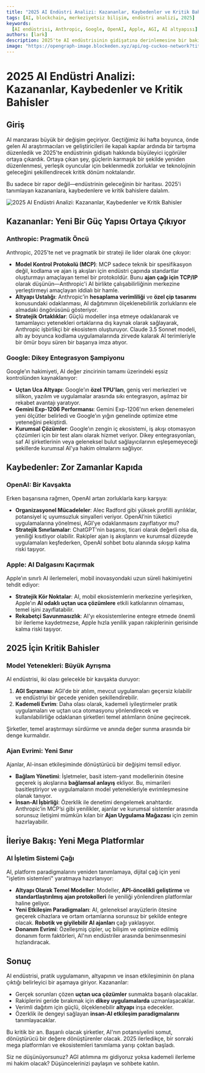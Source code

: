 ```yaml
---
title: "2025 AI Endüstri Analizi: Kazananlar, Kaybedenler ve Kritik Bahisler"
tags: [AI, blockchain, merkeziyetsiz bilişim, endüstri analizi, 2025]
keywords:
  [AI endüstrisi, Anthropic, Google, OpenAI, Apple, AGI, AI altyapısı]
authors: [lark]
description: 2025'te AI endüstrisinin gidişatına derinlemesine bir bakış, ortaya çıkan güç yapıları, yerleşik oyuncular için zorluklar ve teknolojinin geleceğini şekillendiren kritik bahisler.
image: "https://opengraph-image.blockeden.xyz/api/og-cuckoo-network?title=2025%20AI%20End%C3%BCstri%20Analizi:%20Kazananlar,%20Kaybedenler%20ve%20Kritik%20Bahisler"
---
```


# 2025 AI Endüstri Analizi: Kazananlar, Kaybedenler ve Kritik Bahisler

## Giriş

AI manzarası büyük bir değişim geçiriyor. Geçtiğimiz iki hafta boyunca, önde gelen AI araştırmacıları ve geliştiricileri ile kapalı kapılar ardında bir tartışma düzenledik ve 2025'te endüstrinin gidişatı hakkında büyüleyici içgörüler ortaya çıkardık. Ortaya çıkan şey, güçlerin karmaşık bir şekilde yeniden düzenlenmesi, yerleşik oyuncular için beklenmedik zorluklar ve teknolojinin geleceğini şekillendirecek kritik dönüm noktalarıdır.

Bu sadece bir rapor değil—endüstrinin geleceğinin bir haritası. 2025'i tanımlayan kazananlara, kaybedenlere ve kritik bahislere dalalım.

![2025 AI Endüstri Analizi: Kazananlar, Kaybedenler ve Kritik Bahisler](https://opengraph-image.blockeden.xyz/api/og-cuckoo-network?title=2025%20AI%20End%C3%BCstri%20Analizi:%20Kazananlar,%20Kaybedenler%20ve%20Kritik%20Bahisler)

## Kazananlar: Yeni Bir Güç Yapısı Ortaya Çıkıyor

### **Anthropic: Pragmatik Öncü**

Anthropic, 2025'te net ve pragmatik bir strateji ile lider olarak öne çıkıyor:

- **Model Kontrol Protokolü (MCP)**: MCP sadece teknik bir spesifikasyon değil, kodlama ve ajan iş akışları için endüstri çapında standartlar oluşturmayı amaçlayan temel bir protokoldür. Bunu **ajan çağı için TCP/IP** olarak düşünün—Anthropic'i AI birlikte çalışabilirliğinin merkezine yerleştirmeyi amaçlayan iddialı bir hamle.
- **Altyapı Ustalığı**: Anthropic’in **hesaplama verimliliği** ve **özel çip tasarımı** konusundaki odaklanması, AI dağıtımının ölçeklenebilirlik zorluklarını ele almadaki öngörüsünü gösteriyor.
- **Stratejik Ortaklıklar**: Güçlü modeller inşa etmeye odaklanarak ve tamamlayıcı yetenekleri ortaklarına dış kaynak olarak sağlayarak, Anthropic işbirlikçi bir ekosistem oluşturuyor. Claude 3.5 Sonnet modeli, altı ay boyunca kodlama uygulamalarında zirvede kalarak AI terimleriyle bir ömür boyu süren bir başarıya imza atıyor.

### **Google: Dikey Entegrasyon Şampiyonu**

Google’ın hakimiyeti, AI değer zincirinin tamamı üzerindeki eşsiz kontrolünden kaynaklanıyor:

- **Uçtan Uca Altyapı**: Google’ın **özel TPU'ları**, geniş veri merkezleri ve silikon, yazılım ve uygulamalar arasında sıkı entegrasyon, aşılmaz bir rekabet avantajı yaratıyor.
- **Gemini Exp-1206 Performansı**: Gemini Exp-1206'nın erken denemeleri yeni ölçütler belirledi ve Google’ın yığın genelinde optimize etme yeteneğini pekiştirdi.
- **Kurumsal Çözümler**: Google’ın zengin iç ekosistemi, iş akışı otomasyon çözümleri için bir test alanı olarak hizmet veriyor. Dikey entegrasyonları, saf AI şirketlerinin veya geleneksel bulut sağlayıcılarının eşleşemeyeceği şekillerde kurumsal AI'ya hakim olmalarını sağlıyor.

## Kaybedenler: Zor Zamanlar Kapıda

### **OpenAI: Bir Kavşakta**

Erken başarısına rağmen, OpenAI artan zorluklarla karşı karşıya:

- **Organizasyonel Mücadeleler**: Alec Radford gibi yüksek profilli ayrılıklar, potansiyel iç uyumsuzluk sinyalleri veriyor. OpenAI’nin tüketici uygulamalarına yönelmesi, AGI'ye odaklanmasını zayıflatıyor mu?
- **Stratejik Sınırlamalar**: ChatGPT'nin başarısı, ticari olarak değerli olsa da, yeniliği kısıtlıyor olabilir. Rakipler ajan iş akışlarını ve kurumsal düzeyde uygulamaları keşfederken, OpenAI sohbet botu alanında sıkışıp kalma riski taşıyor.

### **Apple: AI Dalgasını Kaçırmak**

Apple’ın sınırlı AI ilerlemeleri, mobil inovasyondaki uzun süreli hakimiyetini tehdit ediyor:

- **Stratejik Kör Noktalar**: AI, mobil ekosistemlerin merkezine yerleşirken, Apple’ın **AI odaklı uçtan uca çözümlere** etkili katkılarının olmaması, temel işini zayıflatabilir.
- **Rekabetçi Savunmasızlık**: AI'yı ekosistemlerine entegre etmede önemli bir ilerleme kaydetmezse, Apple hızla yenilik yapan rakiplerinin gerisinde kalma riski taşıyor.

## 2025 İçin Kritik Bahisler

### **Model Yetenekleri: Büyük Ayrışma**

AI endüstrisi, iki olası gelecekle bir kavşakta duruyor:

1. **AGI Sıçraması**: AGI'de bir atılım, mevcut uygulamaları geçersiz kılabilir ve endüstriyi bir gecede yeniden şekillendirebilir.
2. **Kademeli Evrim**: Daha olası olarak, kademeli iyileştirmeler pratik uygulamaları ve uçtan uca otomasyonu yönlendirecek ve kullanılabilirliğe odaklanan şirketleri temel atılımların önüne geçirecek.

Şirketler, temel araştırmayı sürdürme ve anında değer sunma arasında bir denge kurmalıdır.

### **Ajan Evrimi: Yeni Sınır**

Ajanlar, AI-insan etkileşiminde dönüştürücü bir değişimi temsil ediyor.

- **Bağlam Yönetimi**: İşletmeler, basit istem-yanıt modellerinin ötesine geçerek iş akışlarına **bağlamsal anlayış** ekliyor. Bu, mimarileri basitleştiriyor ve uygulamaların model yetenekleriyle evrimleşmesine olanak tanıyor.
- **İnsan-AI İşbirliği**: Özerklik ile denetimi dengelemek anahtardır. Anthropic’in MCP’si gibi yenilikler, ajanlar ve kurumsal sistemler arasında sorunsuz iletişimi mümkün kılan bir **Ajan Uygulama Mağazası** için zemin hazırlayabilir.

## İleriye Bakış: Yeni Mega Platformlar

### **AI İşletim Sistemi Çağı**

AI, platform paradigmalarını yeniden tanımlamaya, dijital çağ için yeni "işletim sistemleri" yaratmaya hazırlanıyor:

- **Altyapı Olarak Temel Modeller**: Modeller, **API-öncelikli geliştirme** ve **standartlaştırılmış ajan protokolleri** ile yeniliği yönlendiren platformlar haline geliyor.
- **Yeni Etkileşim Paradigmaları**: AI, geleneksel arayüzlerin ötesine geçerek cihazlara ve ortam ortamlarına sorunsuz bir şekilde entegre olacak. **Robotik ve giyilebilir AI ajanları** çağı yaklaşıyor.
- **Donanım Evrimi**: Özelleşmiş çipler, uç bilişim ve optimize edilmiş donanım form faktörleri, AI'nın endüstriler arasında benimsenmesini hızlandıracak.

## Sonuç

AI endüstrisi, pratik uygulamanın, altyapının ve insan etkileşiminin ön plana çıktığı belirleyici bir aşamaya giriyor. Kazananlar:

- Gerçek sorunları çözen **uçtan uca çözümler** sunmakta başarılı olacaklar.
- Rakiplerini geride bırakmak için **dikey uygulamalarda** uzmanlaşacaklar.
- Verimli dağıtım için güçlü, ölçeklenebilir **altyapı** inşa edecekler.
- Özerklik ile dengeyi sağlayan **insan-AI etkileşim paradigmalarını** tanımlayacaklar.

Bu kritik bir an. Başarılı olacak şirketler, AI'nın potansiyelini somut, dönüştürücü bir değere dönüştürenler olacak. 2025 ilerledikçe, bir sonraki mega platformları ve ekosistemleri tanımlama yarışı çoktan başladı.

Siz ne düşünüyorsunuz? AGI atılımına mı gidiyoruz yoksa kademeli ilerleme mi hakim olacak? Düşüncelerinizi paylaşın ve sohbete katılın.
